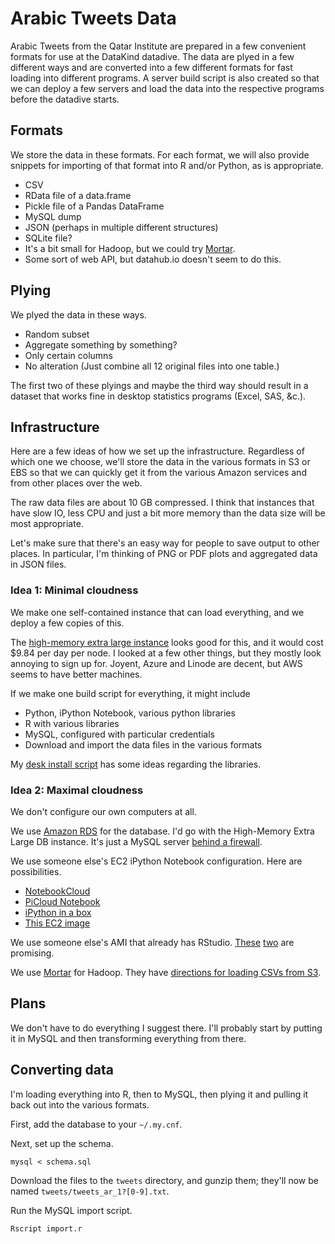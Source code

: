 Arabic Tweets Data
====
Arabic Tweets from the Qatar Institute are prepared in a few convenient formats
for use at the DataKind datadive. The data are plyed in a few different ways
and are converted into a few different formats for fast loading into different
programs. A server build script is also created so that we can deploy a few
servers and load the data into the respective programs before the datadive
starts.

## Formats
We store the data in these formats. For each format, we will also provide
snippets for importing of that format into R and/or Python, as is appropriate.

* CSV
* RData file of a data.frame
* Pickle file of a Pandas DataFrame
* MySQL dump
* JSON (perhaps in multiple different structures)
* SQLite file?
* It's a bit small for Hadoop, but we could try [Mortar](http://www.mortardata.com/).
* Some sort of web API, but datahub.io doesn't seem to do this.

## Plying
We plyed the data in these ways.

* Random subset
* Aggregate something by something?
* Only certain columns
* No alteration (Just combine all 12 original files into one table.)

The first two of these plyings and maybe the third way should result in a
dataset that works fine in desktop statistics programs (Excel, SAS, &c.).

## Infrastructure
Here are a few ideas of how we set up the infrastructure. Regardless of which
one we choose, we'll store the data in the various formats in S3 or EBS so that
we can quickly get it from the various Amazon services and from other places
over the web.

The raw data files are about 10 GB compressed. I think that instances that have
slow IO, less CPU and just a bit more memory than the data size will be most
appropriate.

Let's make sure that there's an easy way for people to save output to other
places. In particular, I'm thinking of PNG or PDF plots and aggregated data
in JSON files.

### Idea 1: Minimal cloudness
We make one self-contained instance that can load everything, and we deploy a
few copies of this.

The [high-memory extra large instance](http://aws.amazon.com/ec2/pricing/)
looks good for this, and it would cost $9.84 per day per node.
I looked at a few other things, but they mostly look annoying to sign up for.
Joyent, Azure and Linode are decent, but AWS seems to have better machines.

If we make one build script for everything, it might include

* Python, iPython Notebook, various python libraries
* R with various libraries
* MySQL, configured with particular credentials
* Download and import the data files in the various formats

My [desk install script](https://github.com/tlevine/desk/blob/master/install)
has some ideas regarding the libraries.

### Idea 2: Maximal cloudness
We don't configure our own computers at all.

We use [Amazon RDS](http://aws.amazon.com/rds/) for the database.
I'd go with the High-Memory Extra Large DB instance. It's just a MySQL server
[behind a firewall](http://www.razorsql.com/articles/amazon_rds_mysql.html).

We use someone else's EC2 iPython Notebook configuration. Here are possibilities.

* [NotebookCloud](https://notebookcloud.appspot.com)
* [PiCloud Notebook](http://blog.picloud.com/2012/12/23/introducing-the-picloud-notebook/)
* [iPython in a box](https://github.com/wholeslide/ipython_in_a_box)
* [This EC2 image](https://aws.amazon.com/amis/crosscompute-python-scientific-computing-environment-and-tutorials-20121009)

We use someone else's AMI that already has RStudio.
[These](http://bioconductor.org/help/bioconductor-cloud-ami/)
[two](http://www.louisaslett.com/RStudio_AMI/) are promising.

We use [Mortar](https://mortardata.com) for Hadoop. They have
[directions for loading CSVs from S3](http://help.mortardata.com/reference/loading_and_storing_data/CSV).

## Plans
We don't have to do everything I suggest there. I'll probably start
by putting it in MySQL and then transforming everything from there.

## Converting data
I'm loading everything into R, then to MySQL, then plying it and pulling it back
out into the various formats.

First, add the database to your `~/.my.cnf`.

Next, set up the schema.

    mysql < schema.sql

Download the files to the `tweets` directory, and gunzip them; they'll now be
named `tweets/tweets_ar_1?[0-9].txt`.

Run the MySQL import script.

    Rscript import.r
